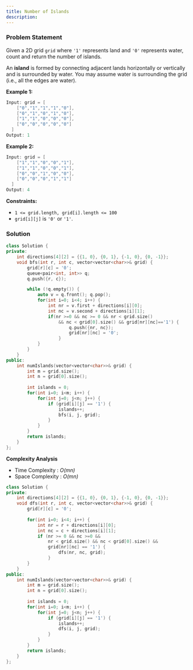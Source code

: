 ```yaml
---
title: Number of Islands
description:
---
```

### Problem Statement
Given a 2D grid `grid` where `'1'` represents land and `'0'` represents water, count and return the number of islands.

An **island** is formed by connecting adjacent lands horizontally or vertically and is surrounded by water. You may assume water is surrounding the grid (i.e., all the edges are water).

**Example 1:**

```java
Input: grid = [
    ["0","1","1","1","0"],
    ["0","1","0","1","0"],
    ["1","1","0","0","0"],
    ["0","0","0","0","0"]
  ]
Output: 1
```

**Example 2:**

```java
Input: grid = [
    ["1","1","0","0","1"],
    ["1","1","0","0","1"],
    ["0","0","1","0","0"],
    ["0","0","0","1","1"]
  ]
Output: 4
```

**Constraints:**

- `1 <= grid.length, grid[i].length <= 100`
- `grid[i][j]` is `'0'` or `'1'`.

### Solution

```cpp
class Solution {
private:
    int directions[4][2] = {{1, 0}, {0, 1}, {-1, 0}, {0, -1}};
    void bfs(int r, int c, vector<vector<char>>& grid) {
        grid[r][c] = '0';
        queue<pair<int, int>> q;
        q.push({r, c});

        while (!q.empty()) {
            auto v = q.front(); q.pop();
            for(int i=0; i<4; i++) {
                int nr = v.first + directions[i][0];
                int nc = v.second + directions[i][1];
                if(nr >=0 && nc >= 0 && nr < grid.size()
                    && nc < grid[0].size() && grid[nr][nc]=='1') {
                        q.push({nr, nc});
                        grid[nr][nc] = '0';
                    }
            }
        }
    }
public:
    int numIslands(vector<vector<char>>& grid) {
        int m = grid.size();
        int n = grid[0].size();
    
        int islands = 0;
        for(int i=0; i<m; i++) {
            for(int j=0; j<n; j++) {
                if (grid[i][j] == '1') {
                    islands++;
                    bfs(i, j, grid);
                }
            }
        }
        return islands;
    }
};
```

**Complexity Analysis**
+ Time Complexity : *O(mn)*
+ Space Complexity : *O(mn)*

```cpp
class Solution {
private:
    int directions[4][2] = {{1, 0}, {0, 1}, {-1, 0}, {0, -1}};
    void dfs(int r, int c, vector<vector<char>>& grid) {
        grid[r][c] = '0';
        
        for(int i=0; i<4; i++) {
            int nr = r + directions[i][0];
            int nc = c + directions[i][1];
            if (nr >= 0 && nc >=0 &&
                nr < grid.size() && nc < grid[0].size() &&
                grid[nr][nc] == '1') {
                    dfs(nr, nc, grid);
                }
        }
    }
public:
    int numIslands(vector<vector<char>>& grid) {
        int m = grid.size();
        int n = grid[0].size();
    
        int islands = 0;
        for(int i=0; i<m; i++) {
            for(int j=0; j<n; j++) {
                if (grid[i][j] == '1') {
                    islands++;
                    dfs(i, j, grid);
                }
            }
        }
        return islands;
    }
};
```